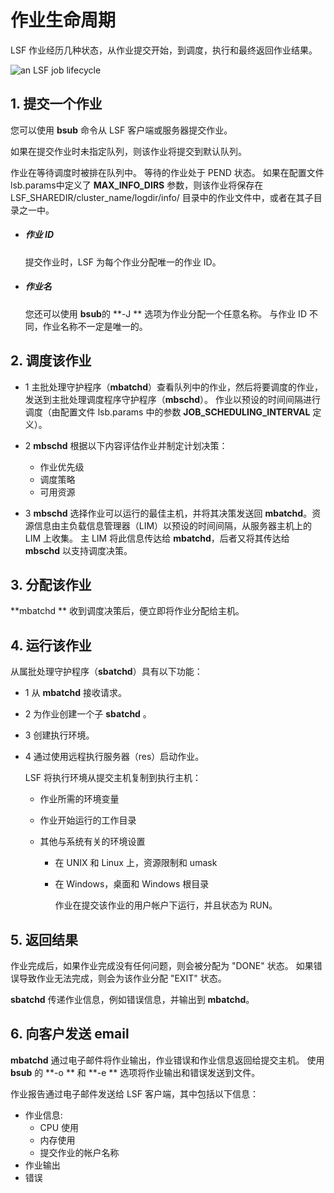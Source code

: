 # 作业生命周期

LSF 作业经历几种状态，从作业提交开始，到调度，执行和最终返回作业结果。

![an LSF job lifecycle](https://www.ibm.com/support/knowledgecenter/SSWRJV_10.1.0/lsf_foundations/job_cycle_new.jpg)

## 1. 提交一个作业

您可以使用 **bsub** 命令从 LSF 客户端或服务器提交作业。

如果在提交作业时未指定队列，则该作业将提交到默认队列。

作业在等待调度时被排在队列中。 等待的作业处于 PEND 状态。 如果在配置文件lsb.params中定义了 **MAX_INFO_DIRS** 参数，则该作业将保存在 LSF_SHAREDIR/cluster_name/logdir/info/ 目录中的作业文件中，或者在其子目录之一中。

- ##### 作业 ID

  提交作业时，LSF 为每个作业分配唯一的作业 ID。

- ##### 作业名

  您还可以使用 **bsub**的 **-J ** 选项为作业分配一个任意名称。 与作业 ID 不同，作业名称不一定是唯一的。

## 2. 调度该作业

- 1 主批处理守护程序（**mbatchd**）查看队列中的作业，然后将要调度的作业，发送到主批处理调度程序守护程序（**mbschd**）。 作业以预设的时间间隔进行调度（由配置文件 lsb.params 中的参数 **JOB_SCHEDULING_INTERVAL** 定义）。

- 2 **mbschd** 根据以下内容评估作业并制定计划决策：
   - 作业优先级
   - 调度策略
   - 可用资源
- 3 **mbschd** 选择作业可以运行的最佳主机，并将其决策发送回 **mbatchd**。资源信息由主负载信息管理器（LIM）以预设的时间间隔，从服务器主机上的 LIM 上收集。 主 LIM 将此信息传达给 **mbatchd**，后者又将其传达给 **mbschd** 以支持调度决策。

## 3. 分配该作业

**mbatchd ** 收到调度决策后，便立即将作业分配给主机。

## 4. 运行该作业

从属批处理守护程序（**sbatchd**）具有以下功能：

- 1 从 **mbatchd** 接收请求。

- 2 为作业创建一个子 **sbatchd** 。

- 3 创建执行环境。

- 4 通过使用远程执行服务器（res）启动作业。

   LSF 将执行环境从提交主机复制到执行主机：

   - 作业所需的环境变量

   - 作业开始运行的工作目录

   - 其他与系统有关的环境设置

     - 在 UNIX 和 Linux 上，资源限制和 umask

     - 在 Windows，桌面和 Windows 根目录

       作业在提交该作业的用户帐户下运行，并且状态为 RUN。

## 5. 返回结果

作业完成后，如果作业完成没有任何问题，则会被分配为 "DONE" 状态。 如果错误导致作业无法完成，则会为该作业分配 "EXIT" 状态。

**sbatchd** 传递作业信息，例如错误信息，并输出到 **mbatchd**。

## 6. 向客户发送 email

**mbatchd** 通过电子邮件将作业输出，作业错误和作业信息返回给提交主机。 使用 **bsub** 的 **-o ** 和 **-e ** 选项将作业输出和错误发送到文件。

作业报告通过电子邮件发送给 LSF 客户端，其中包括以下信息：

- 作业信息:
  - CPU 使用
  - 内存使用
  - 提交作业的帐户名称
- 作业输出
- 错误